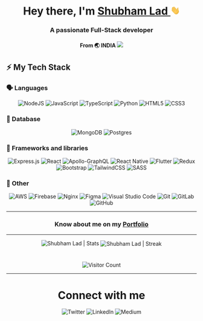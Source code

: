 <div align="center">
  <h1> Hey there, I'm <a href="https://shubhamlad.com" target="_blank">Shubham Lad </a><img src="https://raw.githubusercontent.com/ABSphreak/ABSphreak/master/gifs/Hi.gif" width="25px"> </h1>
</div>

<h3 align="center">A passionate Full-Stack developer</h3>

<div align="center">
    <h4>From 🌏 INDIA <img src="https://media.giphy.com/media/UWbARlxiBAs5rEaobW/giphy-downsized.gif" width="18px"> </h4>  
 <div>

<h2 align="left">⚡ My Tech Stack</h2>
<h3 align="left">🗣️ Languages</h3>

<img alt="NodeJS" src="https://img.shields.io/badge/node.js%20-%2343853D.svg?&style=for-the-badge&logo=node.js&logoColor=white"/>
<img alt="JavaScript" src="https://img.shields.io/badge/javascript%20-%23323330.svg?&style=for-the-badge&logo=javascript&logoColor=%23F7DF1E"/>
<img alt="TypeScript" src="https://img.shields.io/badge/typescript%20-%23007ACC.svg?&style=for-the-badge&logo=typescript&logoColor=white"/>
<img alt="Python" src="https://img.shields.io/badge/python%20-%2314354C.svg?&style=for-the-badge&logo=python&logoColor=white"/>
<img alt="HTML5" src="https://img.shields.io/badge/html5%20-%23E34F26.svg?&style=for-the-badge&logo=html5&logoColor=white"/>
<img alt="CSS3" src="https://img.shields.io/badge/css3%20-%231572B6.svg?&style=for-the-badge&logo=css3&logoColor=white"/>

<h3 align="left">💾 Database
</h3>
<img alt="MongoDB" src ="https://img.shields.io/badge/MongoDB-%234ea94b.svg?&style=for-the-badge&logo=mongodb&logoColor=white"/>
<img alt="Postgres" src ="https://img.shields.io/badge/postgres-%23316192.svg?&style=for-the-badge&logo=postgresql&logoColor=white"/>

<h3 align="left">📑 Frameworks and libraries
</h3>

<img alt="Express.js" src="https://img.shields.io/badge/express.js%20-%23404d59.svg?&style=for-the-badge"/>
<img alt="React" src="https://img.shields.io/badge/react%20-%2320232a.svg?&style=for-the-badge&logo=react&logoColor=%2361DAFB"/>
<img alt="Apollo-GraphQL" src="https://img.shields.io/badge/-Apollo%20GraphQL-311C87?style=for-the-badge&logo=apollo-graphql"/>
<img alt="React Native" src="https://img.shields.io/badge/react_native%20-%2320232a.svg?&style=for-the-badge&logo=react&logoColor=%2361DAFB"/>
<img alt="Flutter" src="https://img.shields.io/badge/Flutter%20-%2302569B.svg?&style=for-the-badge&logo=Flutter&logoColor=white" />
<img alt="Redux" src="https://img.shields.io/badge/redux%20-%23593d88.svg?&style=for-the-badge&logo=redux&logoColor=white"/>
<img alt="Bootstrap" src="https://img.shields.io/badge/bootstrap%20-%23563D7C.svg?&style=for-the-badge&logo=bootstrap&logoColor=white"/>
<img alt="TailwindCSS" src="https://img.shields.io/badge/tailwindcss%20-%2338B2AC.svg?&style=for-the-badge&logo=tailwind-css&logoColor=white"/>
<img alt="SASS" src="https://img.shields.io/badge/SASS%20-hotpink.svg?&style=for-the-badge&logo=SASS&logoColor=white"/>

<h3 align="left">🌳 Other
</h3>

<img alt="AWS" src="https://img.shields.io/badge/AWS%20-%23FF9900.svg?&style=for-the-badge&logo=amazon-aws&logoColor=white"/>
<img alt="Firebase" src="https://img.shields.io/badge/firebase%20-%23039BE5.svg?&style=for-the-badge&logo=firebase"/>
<img alt="Nginx" src="https://img.shields.io/badge/nginx%20-%23009639.svg?&style=for-the-badge&logo=nginx&logoColor=white"/>
<img alt="Figma" src="https://img.shields.io/badge/figma%20-%23F24E1E.svg?&style=for-the-badge&logo=figma&logoColor=white"/>
<img alt="Visual Studio Code" src="https://img.shields.io/badge/Visual%20Studio%20Code-0078d7.svg?&style=for-the-badge&logo=visual-studio-code&logoColor=white"/>
<img alt="Git" src="https://img.shields.io/badge/git%20-%23F05033.svg?&style=for-the-badge&logo=git&logoColor=white"/>
<img alt="GitLab" src="https://img.shields.io/badge/gitlab%20-%23181717.svg?&style=for-the-badge&logo=gitlab&logoColor=white"/>
<img alt="GitHub" src="https://img.shields.io/badge/github%20-%23121011.svg?&style=for-the-badge&logo=github&logoColor=white"/>

<hr/>

<h3 align="center">Know about me on my <a href="https://shubhamlad.com" target="_blank">Portfolio</a></h3>

<hr/>

<p align="center"> <img src="https://github-readme-stats.vercel.app/api?username=shulapy&show_icons=true&theme=gotham" alt="Shubham Lad | Stats" />
<img align="center" src="https://github-readme-streak-stats.herokuapp.com?user=shulapy&theme=gotham" alt="Shubham Lad | Streak" /></p>

<h1></h1>

 ![Visitor Count](https://profile-counter.glitch.me/{shulapy}/count.svg)

<hr/>

<h1>Connect with me</h1>

 <img alt="Twitter" src="https://img.shields.io/badge/Twitter%20-%231DA1F2.svg?&style=for-the-badge&logo=Twitter&logoColor=white"/>
 <img alt="LinkedIn" src="https://img.shields.io/badge/linkedin%20-%230077B5.svg?&style=for-the-badge&logo=linkedin&logoColor=white"/>
 <img alt="Medium" src="https://img.shields.io/badge/Medium%20-%23000000.svg?&style=for-the-badge&logo=Medium&logoColor=white" />
